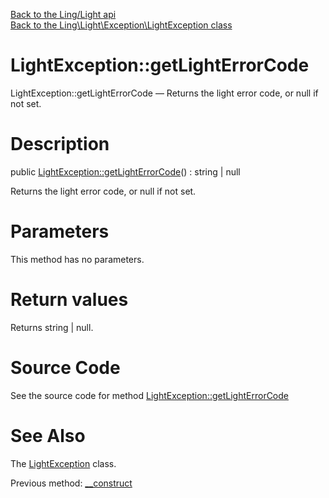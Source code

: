 [Back to the Ling/Light api](https://github.com/lingtalfi/Light/blob/master/doc/api/Ling/Light.md)<br>
[Back to the Ling\Light\Exception\LightException class](https://github.com/lingtalfi/Light/blob/master/doc/api/Ling/Light/Exception/LightException.md)


LightException::getLightErrorCode
================



LightException::getLightErrorCode — Returns the light error code, or null if not set.




Description
================


public [LightException::getLightErrorCode](https://github.com/lingtalfi/Light/blob/master/doc/api/Ling/Light/Exception/LightException/getLightErrorCode.md)() : string | null




Returns the light error code, or null if not set.




Parameters
================

This method has no parameters.


Return values
================

Returns string | null.








Source Code
===========
See the source code for method [LightException::getLightErrorCode](https://github.com/lingtalfi/Light/blob/master/Exception/LightException.php#L44-L47)


See Also
================

The [LightException](https://github.com/lingtalfi/Light/blob/master/doc/api/Ling/Light/Exception/LightException.md) class.

Previous method: [__construct](https://github.com/lingtalfi/Light/blob/master/doc/api/Ling/Light/Exception/LightException/__construct.md)<br>

